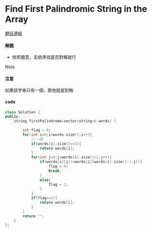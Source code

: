 # Find First Palindromic String in the Array

[題目連結](https://leetcode.com/problems/find-first-palindromic-string-in-the-array/description/?envType=daily-question&envId=2024-02-13)



#### 解題
* 依照題意，去依序找是否對稱就行

>[!note]
>#### 注意
>如果該字串只有一個，那他就是對稱

#### code

```cpp
class Solution {
public:
    string firstPalindrome(vector<string>& words) {
        
        int flag = 0;
        for(int i=0;i<words.size();i++){
            //一個
            if(words[i].size()==1){
                return words[i];
            }
            for(int j=0;j<words[i].size()/2;j++){
                if(words[i][j]!=words[i][words[i].size()-1-j]){
                    flag = 0;
                    break;
                }
                else{
                    flag = 1;
                }
            }
            if(flag==1){
                return words[i];
            }
        }
        return "";
    }
};
```
